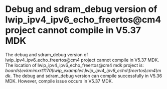 # Debug and sdram_debug version of lwip_ipv4_ipv6_echo_freertos@cm4 project cannot compile in V5.37 MDK

The debug and sdram_debug version of lwip_ipv4_ipv6_echo_freertos@cm4 project cannot compile in V5.37 MDK. The location of lwip_ipv4_ipv6_echo_freertos@cm4 mdk project is: *boards\\evkmimxrt1170\\lwip_examples\\lwip_ipv4_ipv6_echo\\freertos\\cm4\\mdk*. The debug and sdram_debug version can compile successfully in V5.36 MDK. However, compile issue occurs in V5.37 MDK.